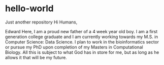 # hello-world
Just another repository
Hi Humans, 

Edward Here, I am a proud new father of a 4 week year old boy. I am a first generation college graduate and I am currently working towards my M.S. in Computer Science: Data Science. I plan to work in the bioinformatics sector or pursue my PhD upon completion of my Masters in Computational Biology. All this is subject to what God has in store for me, but as long as he allows it that will be my future. 
